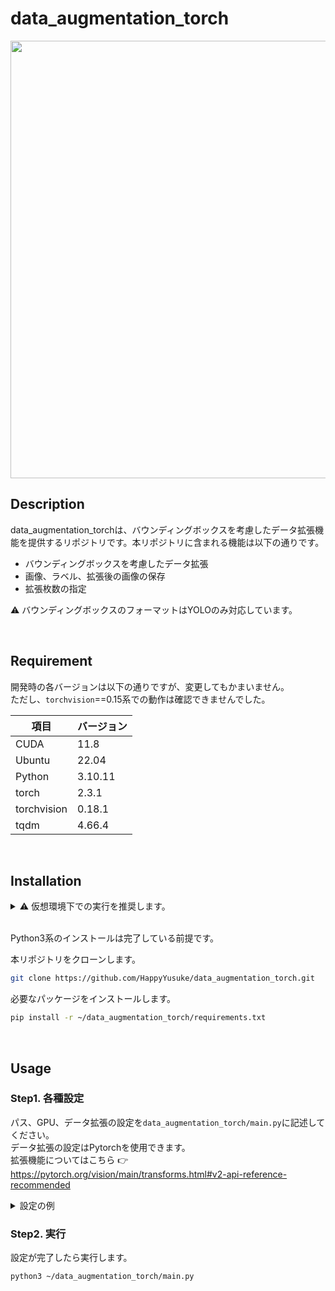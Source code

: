 # data_augmentation_torch
<div align="center">
  <img src="https://github.com/user-attachments/assets/ce8f4685-fdbe-46f4-a722-ace41159b836" width="700">
</div>

## Description
data_augmentation_torchは、バウンディングボックスを考慮したデータ拡張機能を提供するリポジトリです。本リポジトリに含まれる機能は以下の通りです。
* バウンディングボックスを考慮したデータ拡張
* 画像、ラベル、拡張後の画像の保存
* 拡張枚数の指定

⚠️ バウンディングボックスのフォーマットはYOLOのみ対応しています。

</br>

## Requirement
開発時の各バージョンは以下の通りですが、変更してもかまいません。</br>
ただし、`torchvision`==0.15系での動作は確認できませんでした。

| 項目 | バージョン |
| --- | --- |
| CUDA | 11.8 |
| Ubuntu | 22.04 |
| Python | 3.10.11 |
| torch | 2.3.1 |
| torchvision | 0.18.1 |
| tqdm | 4.66.4 |

</br>

## Installation

<details>
<summary>⚠️ 仮想環境下での実行を推奨します。</summary>
  pipenvのインストール

  ```bash
  pip install pipenv
  ```
  
  ディレクトリの作成
  
  ```bash
  mkdir ~/Project1
  cd ~/Project1
  ```

  仮想環境を生成する

  ```bash
  pipenv
  ```
  
  仮想環境の中に入る

  ```bash
  pipenv shell
  ```

</details>

</br>

Python3系のインストールは完了している前提です。

本リポジトリをクローンします。

```bash
git clone https://github.com/HappyYusuke/data_augmentation_torch.git
```

必要なパッケージをインストールします。

```bash
pip install -r ~/data_augmentation_torch/requirements.txt
```

</br>

## Usage
### Step1. 各種設定
パス、GPU、データ拡張の設定を`data_augmentation_torch/main.py`に記述してください。 </br>
データ拡張の設定はPytorchを使用できます。</br>
拡張機能についてはこちら 👉 https://pytorch.org/vision/main/transforms.html#v2-api-reference-recommended
<details>
<summary>設定の例</summary>
  
  ```py
  # 保存するファイル名
  SAVE_NAME = "laser_img_aug"
  # 読み込むディレクトリまでのパス
  IMAGES_PATH = "/home/demulab/follow_me_dataset_origin/train_val/images"
  LABELS_PATH = "/home/demulab/follow_me_dataset_origin/train_val/labels"
  # GPUの設定
  DEVICE = "cuda:0"
  # 何枚拡張するか
  AUGMENTATION_NUM = 125000 - 11923
  # 拡張後のデータを確認するか
  DATA_CHECK = True
  # データ拡張の設定
  DATA_AUGMENTATION_TRANSFORMS = [
          T.Compose([
              T.ToImage(),

              # 切り取って指定されたサイズに変更する
              #T.RandomResizedCrop(size=(700, 700), antialias=True),
              # 水平に反転
              T.RandomHorizontalFlip(p=0.5),
              # 鮮鋭化
              T.RandomAdjustSharpness(sharpness_factor=0 ,p=0.2),
              T.RandomAdjustSharpness(sharpness_factor=3, p=0.2),
              T.RandomAdjustSharpness(sharpness_factor=5, p=0.2),
              # アフィン変換
              T.RandomAffine(degrees=[-10, 10], translate=(0.2, 0.2), scale=(0.7, 1.5)),

              T.ToDtype(torch.uint8, scale=True)
              ]),

          T.Compose([
              T.ToImage(),

              # 射影変換(pは確率)
              T.RandomPerspective(p=0.3),
              # 鮮鋭化
              T.RandomAdjustSharpness(sharpness_factor=0 ,p=0.2),
              T.RandomAdjustSharpness(sharpness_factor=3, p=0.2),
              T.RandomAdjustSharpness(sharpness_factor=5, p=0.2),
              # 水平に反転
              T.RandomHorizontalFlip(p=0.5),
            
              T.ToDtype(torch.uint8, scale=True)
              ]),

          T.Compose([
              T.ToImage(),

              # 回転
              T.RandomRotation(degrees=20),
              # アフィン変換
              T.RandomAffine(degrees=[-10, 10], translate=(0.2, 0.2), scale=(0.7, 1.5)),
              # 水平に反転
              T.RandomHorizontalFlip(p=0.5),

              T.ToDtype(torch.uint8, scale=True)
              ]),
          ]
  ```

</details>

### Step2. 実行
設定が完了したら実行します。

```bash
python3 ~/data_augmentation_torch/main.py
```

</br>
